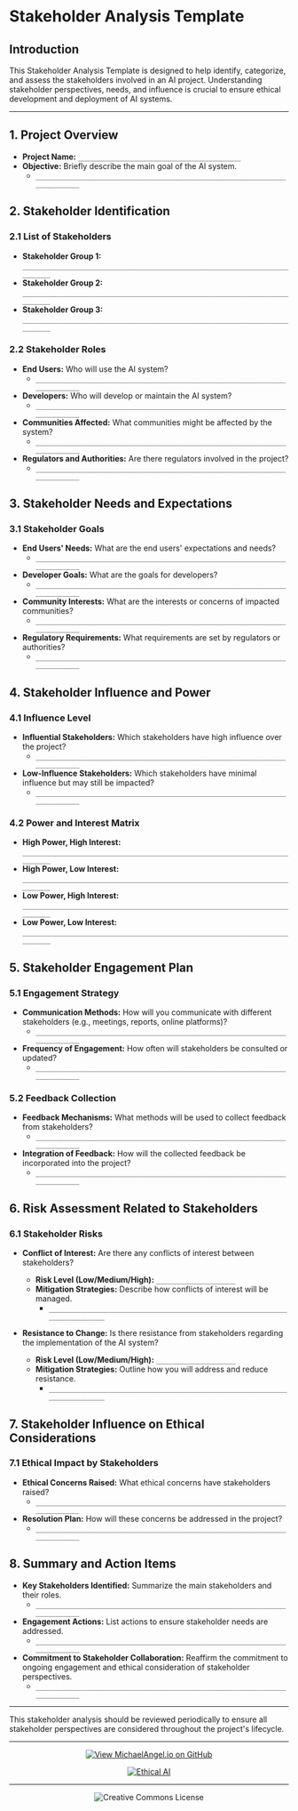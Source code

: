 # Stakeholder Analysis Template

## Introduction

This Stakeholder Analysis Template is designed to help identify, categorize, and assess the stakeholders involved in an AI project. Understanding stakeholder perspectives, needs, and influence is crucial to ensure ethical development and deployment of AI systems.

---

## 1. Project Overview

- **Project Name:** `_________________________________________`
- **Objective:** Briefly describe the main goal of the AI system.
  - `__________________________________________________________________________`

## 2. Stakeholder Identification

### 2.1 List of Stakeholders
- **Stakeholder Group 1:** `__________________________________________________________________________`
- **Stakeholder Group 2:** `__________________________________________________________________________`
- **Stakeholder Group 3:** `__________________________________________________________________________`

### 2.2 Stakeholder Roles
- **End Users:** Who will use the AI system?
  - `__________________________________________________________________________`
- **Developers:** Who will develop or maintain the AI system?
  - `__________________________________________________________________________`
- **Communities Affected:** What communities might be affected by the system?
  - `__________________________________________________________________________`
- **Regulators and Authorities:** Are there regulators involved in the project?
  - `__________________________________________________________________________`

## 3. Stakeholder Needs and Expectations

### 3.1 Stakeholder Goals
- **End Users' Needs:** What are the end users' expectations and needs?
  - `__________________________________________________________________________`
- **Developer Goals:** What are the goals for developers?
  - `__________________________________________________________________________`
- **Community Interests:** What are the interests or concerns of impacted communities?
  - `__________________________________________________________________________`
- **Regulatory Requirements:** What requirements are set by regulators or authorities?
  - `__________________________________________________________________________`

## 4. Stakeholder Influence and Power

### 4.1 Influence Level
- **Influential Stakeholders:** Which stakeholders have high influence over the project?
  - `__________________________________________________________________________`
- **Low-Influence Stakeholders:** Which stakeholders have minimal influence but may still be impacted?
  - `__________________________________________________________________________`

### 4.2 Power and Interest Matrix
- **High Power, High Interest:** `__________________________________________________________________________`
- **High Power, Low Interest:** `__________________________________________________________________________`
- **Low Power, High Interest:** `__________________________________________________________________________`
- **Low Power, Low Interest:** `__________________________________________________________________________`

## 5. Stakeholder Engagement Plan

### 5.1 Engagement Strategy
- **Communication Methods:** How will you communicate with different stakeholders (e.g., meetings, reports, online platforms)?
  - `__________________________________________________________________________`
- **Frequency of Engagement:** How often will stakeholders be consulted or updated?
  - `__________________________________________________________________________`

### 5.2 Feedback Collection
- **Feedback Mechanisms:** What methods will be used to collect feedback from stakeholders?
  - `__________________________________________________________________________`
- **Integration of Feedback:** How will the collected feedback be incorporated into the project?
  - `__________________________________________________________________________`

## 6. Risk Assessment Related to Stakeholders

### 6.1 Stakeholder Risks
- **Conflict of Interest:** Are there any conflicts of interest between stakeholders?
  - **Risk Level (Low/Medium/High):** `____________________`
  - **Mitigation Strategies:** Describe how conflicts of interest will be managed.
    - `__________________________________________________________________________`

- **Resistance to Change:** Is there resistance from stakeholders regarding the implementation of the AI system?
  - **Risk Level (Low/Medium/High):** `____________________`
  - **Mitigation Strategies:** Outline how you will address and reduce resistance.
    - `__________________________________________________________________________`

## 7. Stakeholder Influence on Ethical Considerations

### 7.1 Ethical Impact by Stakeholders
- **Ethical Concerns Raised:** What ethical concerns have stakeholders raised?
  - `__________________________________________________________________________`
- **Resolution Plan:** How will these concerns be addressed in the project?
  - `__________________________________________________________________________`

## 8. Summary and Action Items

- **Key Stakeholders Identified:** Summarize the main stakeholders and their roles.
  - `__________________________________________________________________________`
- **Engagement Actions:** List actions to ensure stakeholder needs are addressed.
  - `__________________________________________________________________________`
- **Commitment to Stakeholder Collaboration:** Reaffirm the commitment to ongoing engagement and ethical consideration of stakeholder perspectives.
  - `__________________________________________________________________________`

---

This stakeholder analysis should be reviewed periodically to ensure all stakeholder perspectives are considered throughout the project's lifecycle.

<div align="center">

---

[![View MichaelAngel.io on GitHub](https://img.shields.io/badge/GitHub-View%20MichaelAngel.io-blue?logo=github)](https://github.com/M1ck4/MichaelAngel.io)

[![Ethical AI](https://img.shields.io/badge/Ethical%20AI-Priority-orange.svg)](https://github.com/M1ck4/MichaelAngel.io/blob/main/docs/the_codex/AI_Artisians_FAQ.md) 

---

![Creative Commons License](https://img.shields.io/badge/License-CC%20BY--NC--SA%204.0-lightgrey?style=for-the-badge&logo=creative-commons&logoColor=white)
</div>
